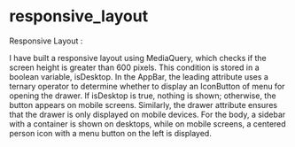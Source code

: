 # responsive_layout

Responsive Layout :

I have built a responsive layout using MediaQuery, which checks if the screen height is greater than 600 pixels. This condition is stored in a boolean variable, isDesktop.
In the AppBar, the leading attribute uses a ternary operator to determine whether to display an IconButton of menu for opening the drawer. If isDesktop is true, nothing is shown; otherwise, the button appears on mobile screens. Similarly, the drawer attribute ensures that the drawer is only displayed on mobile devices.
For the body, a sidebar with a container is shown on desktops, while on mobile screens, a centered person icon with a menu button on the left is displayed.
